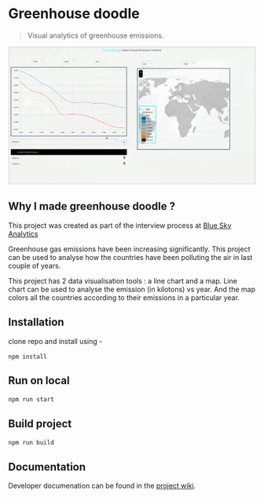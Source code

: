 # Greenhouse doodle

> Visual analytics of greenhouse emissions.

<p align="center" >
<img src="https://github.com/piyushnanwani/greenhouse-doodle/blob/main/src/assets/output.gif" width="700px">

</p>

## Why I made greenhouse doodle ?

This project was created as part of the interview process at [Blue Sky Analytics](https://github.com/blueskyanalytics)

Greenhouse gas emissions have been increasing significantly. This project can be used to analyse how the countries have been polluting the air in last couple of years.

This project has 2 data visualisation tools : a line chart and a map. Line chart can be used to analyse the emission (in kilotons) vs year. And the map colors all the countries according to their emissions in a particular year.

## Installation

clone repo and install using -

    npm install

## Run on local

    npm run start

## Build project

    npm run build

## Documentation

Developer documenation can be found in the [project wiki](https://github.com/piyushnanwani/greenhouse-doodle/wiki).
